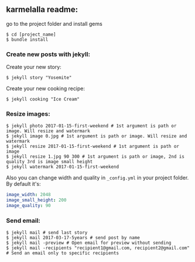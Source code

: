 ## karmelalla readme:

go to the project folder and install gems
```
$ cd [project_name]
$ bundle install
```

### Create new posts with jekyll:

Create your new story:

    $ jekyll story "Yosemite"

Create your new cooking recipe:

    $ jekyll cooking "Ice Cream"

### Resize images:

```
$ jekyll photo 2017-01-15-first-weekend # 1st argument is path or image. Will resize and watermark
$ jekyll image 0.jpg # 1st argument is path or image. Will resize and watermark
$ jekyll resize 2017-01-15-first-weekend # 1st argument is path or image
$ jekyll resize 1.jpg 90 300 # 1st argument is path or image, 2nd is quality 3rd is image small height
$ jekyll watermark 2017-01-15-first-weekend
```

Also you can change width and quality in ```_config.yml``` in your project folder. By default it's:

```yml
image_width: 2048
image_small_height: 200
image_quality: 90
```

### Send email:

```
$ jekyll mail # send last story
$ jekyll mail 2017-03-17-5years # send post by name
$ jekyll mail -preview # Open email for preview without sending
$ jekyll mail -recipients "recipient1@gmail.com, recipient2@gmail.com" # Send an email only to specific recipients
```

